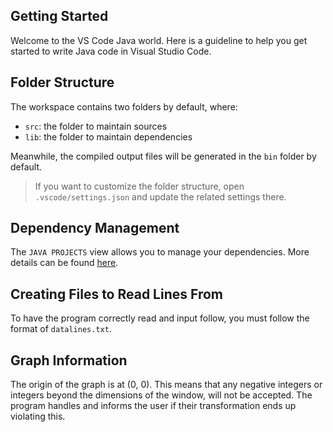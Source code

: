 ## Getting Started

Welcome to the VS Code Java world. Here is a guideline to help you get started to write Java code in Visual Studio Code.

## Folder Structure

The workspace contains two folders by default, where:

- `src`: the folder to maintain sources
- `lib`: the folder to maintain dependencies

Meanwhile, the compiled output files will be generated in the `bin` folder by default.

> If you want to customize the folder structure, open `.vscode/settings.json` and update the related settings there.

## Dependency Management

The `JAVA PROJECTS` view allows you to manage your dependencies. More details can be found [here](https://github.com/microsoft/vscode-java-dependency#manage-dependencies).

## Creating Files to Read Lines From

To have the program correctly read and input follow, you must follow the format of `datalines.txt`.

## Graph Information

The origin of the graph is at (0, 0). This means that any negative integers or integers beyond the dimensions of the window, will not be accepted.
The program handles and informs the user if their transformation ends up violating this.
